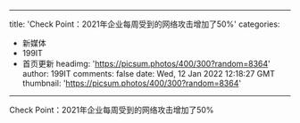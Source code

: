 
---
title: 'Check Point：2021年企业每周受到的网络攻击增加了50%'
categories: 
 - 新媒体
 - 199IT
 - 首页更新
headimg: 'https://picsum.photos/400/300?random=8364'
author: 199IT
comments: false
date: Wed, 12 Jan 2022 12:18:27 GMT
thumbnail: 'https://picsum.photos/400/300?random=8364'
---

<div>   
Check Point：2021年企业每周受到的网络攻击增加了50%  
</div>
            